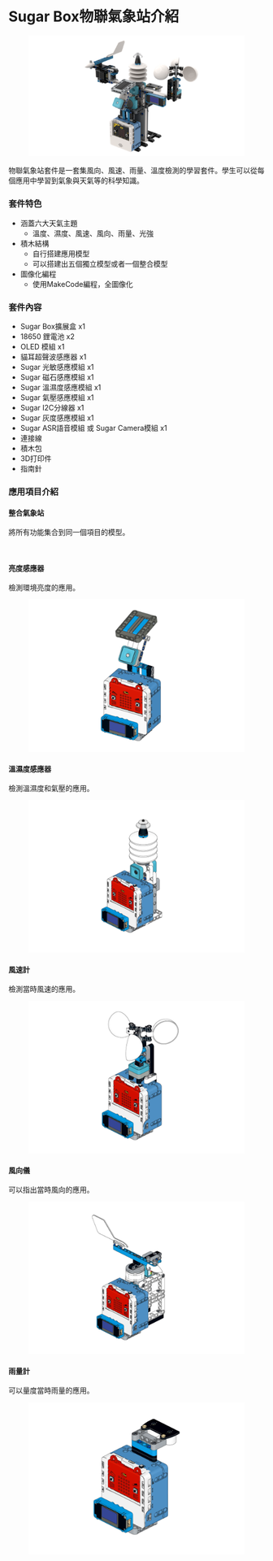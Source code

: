 # Sugar Box物聯氣象站介紹

<figure><img src="../../../.gitbook/assets/image (2).png" alt=""><figcaption></figcaption></figure>

物聯氣象站套件是一套集風向、風速、雨量、溫度檢測的學習套件。學生可以從每個應用中學習到氣象與天氣等的科學知識。

### 套件特色

* 涵蓋六大天氣主題
  * 溫度、濕度、風速、風向、雨量、光強
* 積木結構
  * 自行搭建應用模型
  * 可以搭建出五個獨立模型或者一個整合模型
* 圖像化編程
  * 使用MakeCode編程，全圖像化

### 套件內容

* Sugar Box擴展盒 x1
* 18650 鋰電池 x2
* OLED 模組 x1
* 貓耳超聲波感應器 x1
* Sugar 光敏感應模組 x1
* Sugar 磁石感應模組 x1
* Sugar 溫濕度感應模組 x1
* Sugar 氣壓感應模組 x1
* Sugar I2C分線器 x1
* Sugar 灰度感應模組 x1
* Sugar ASR語音模組 或 Sugar Camera模組 x1
* 連接線
* 積木包
* 3D打印件
* 指南針

### 應用項目介紹

#### 整合氣象站

將所有功能集合到同一個項目的模型。

<figure><img src="https://files.gitbook.com/v0/b/gitbook-x-prod.appspot.com/o/spaces%2F6uJvpXC43onNIIwhMlWo%2Fuploads%2FeTBHm72ueuY4mAvDehQi%2Fimage.png?alt=media&#x26;token=5d06bc79-529a-4a33-bd9a-414ccdf6873c" alt=""><figcaption></figcaption></figure>

#### 亮度感應器

檢測環境亮度的應用。

<figure><img src="../../../.gitbook/assets/Lesson2 Light sensor modeling.png" alt=""><figcaption></figcaption></figure>

#### 溫濕度感應器

檢測溫濕度和氣壓的應用。

<figure><img src="../../../.gitbook/assets/Lesson 3 Temperature and Humidity Sensor modeling.png" alt=""><figcaption></figcaption></figure>

#### 風速計

檢測當時風速的應用。

<figure><img src="../../../.gitbook/assets/Lesson 7 Wind Vane modeling.png" alt=""><figcaption></figcaption></figure>

#### 風向儀

可以指出當時風向的應用。

<figure><img src="../../../.gitbook/assets/Lesson 6 Anemometer modeling.png" alt=""><figcaption></figcaption></figure>

#### 雨量計

可以量度當時雨量的應用。

<figure><img src="../../../.gitbook/assets/Lesson 5 Rain Gauge modeling.png" alt=""><figcaption></figcaption></figure>

###
